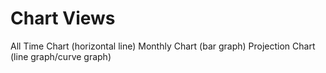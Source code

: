 # Chart Views

All Time Chart (horizontal line)
Monthly Chart (bar graph)
Projection Chart (line graph/curve graph)
